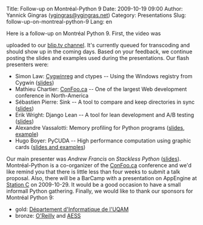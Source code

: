 Title: Follow-up on Montréal-Python 9
Date: 2009-10-19 09:00
Author: Yannick Gingras (ygingras@ygingras.net)
Category: Presentations
Slug: follow-up-on-montreal-python-9
Lang: en

<!--:en-->Here is a follow-up on Montréal Python 9. First, the video was
uploaded to our [blip.tv channel][]. It's currently queued for
transcoding and should show up in the coming days. Based on your
feedback, we continue posting the slides and examples used during the
presentations. Our flash presenters were:

-   Simon Law: [Cygwinreg][] and ctypes -- Using the Windows registry
    from Cygwin ([slides][])
-   Mathieu Chartier: [ConFoo.ca][] -- One of the largest Web
    development conference in North-America
-   Sébastien Pierre: Sink -- A tool to compare and keep directories in
    sync ([slides][1])
-   Erik Wright: Django Lean -- A tool for lean development and A/B
    testing ([slides][2])
-   Alexandre Vassalotti: Memory profiling for Python programs
    ([slides][3], [example][])
-   Hugo Boyer: PyCUDA -- High performance computation using graphic
    cards ([slides and examples][])

Our main presenter was *Andrew Francis* on *Stackless Python*
([slides][4]). Montréal-Python is a co-organizer of the [ConFoo.ca][]
conference and we'd like remind you that there is little less than four
weeks to submit a talk proposal. Also, there will be a BarCamp with a
presentation on AppEngine at [Station C][] on 2009-10-29. It would be a
good occasion to have a small informall Python gathering. Finally, we
would like to thank our sponsors for Montréal Python 9:

-   gold: [Département d'Informatique de l'UQAM][]
-   bronze: [O'Reilly][] and [AESS][]

  [blip.tv channel]: http://montrealpython.blip.tv/
  [Cygwinreg]: http://pypi.python.org/pypi/cygwinreg
  [slides]: http://www.slideshare.net/sfllaw/tilting-at-windmills-with-ctypes-and-cygwinreg
  [ConFoo.ca]: http://confoo.ca
  [1]: http://montrealpython.com/wp-content/uploads/2009/10/mp9-sink.pdf
  [2]: http://www.slideshare.net/erikwright/djangolean-akohas-opensource-ab-experimentation-framework-montreal-python-9
  [3]: http://montrealpython.com/wp-content/uploads/2009/10/mp9-mem-profile.odp
  [example]: http://montrealpython.com/wp-content/uploads/2009/10/mp9-mem-profile.py
  [slides and examples]: http://montrealpython.com/wp-content/uploads/2009/10/mp9-pycuda.zip
  [4]: http://montrealpython.com/wp-content/uploads/2009/10/mp9-main-presentation.pdf
  [Station C]: http://station-c.com/
  [Département d'Informatique de l'UQAM]: http://www.info.uqam.ca/
  [O'Reilly]: http://oreilly.com/
  [AESS]: http://www.aessuqam.org/
